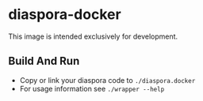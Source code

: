 # diaspora-docker

This image is intended exclusively for development.

## Build And Run

- Copy or link your diaspora code to `./diaspora.docker`
- For usage information see `./wrapper --help`
